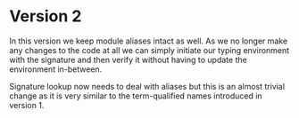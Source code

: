 # Version 2
In this version we keep module aliases intact as well.
As we no longer make any changes to the code at all we can simply initiate our typing environment with the signature and then verify it without having to update the environment in-between.

Signature lookup now needs to deal with aliases but this is an almost trivial change as it is very similar to the term-qualified names introduced in version 1. 